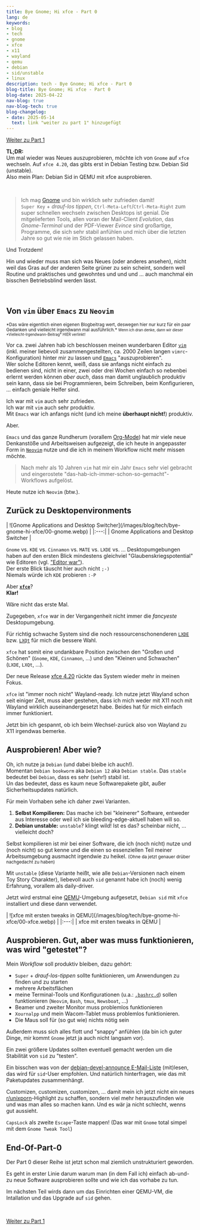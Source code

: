 ```yaml
---
title: Bye Gnome; Hi xfce - Part 0
lang: de
keywords:
- blog
- tech
- gnome
- xfce
- x11
- wayland
- qemu
- debian
- sid/unstable
- linux
description: tech - Bye Gnome; Hi xfce - Part 0
blog-title: Bye Gnome; Hi xfce - Part 0
blog-date: 2025-04-22
nav-blog: true
nav-blog-tech: true
blog-changelog:
- date: 2025-05-14
  text: link "weiter zu part 1" hinzugefügt
---
```


[Weiter zu Part 1](bye-gnome-hi-xfce-part-1.md)

**TL;DR:**  
Um mal wieder was Neues auszuprobieren, möchte ich von `Gnome` auf `xfce` wechseln. Auf `xfce 4.20`, das gibts erst in Debian Testing bzw. Debian Sid (unstable).  
Also mein Plan: Debian Sid in QEMU mit xfce ausprobieren.

<br>

> Ich mag [Gnome](https://www.gnome.org/) und bin wirklich sehr zufrieden damit!  
> `Super Key` $+$ *drauf-los tippen*, `Ctrl-Meta-Left`/`Ctrl-Meta-Right` zum super schnellen wechseln zwischen Desktops ist genial.
> Die mitgelieferten Tools, allen voran der Mail-Client *Evolution*, das *Gnome-Terminal* und der PDF-Viewer *Evince* sind großartige,
> Programme, die sich sehr stabil anfühlen und mich über die letzten Jahre so gut wie nie im Stich gelassen haben.

Und Trotzdem!

Hin und wieder muss man sich was Neues (oder anderes ansehen), nicht weil das Gras auf der anderen Seite grüner zu sein scheint,
sondern weil Routine und praktisches und gewohntes und und und ... auch manchmal ein bisschen Betriebsblind werden lässt.

<br>

## Von `vim` über `Emacs` zu `Neovim`

<small>
*Das wäre eigentlich einen eigenen Blogbeitrag wert, deswegen hier nur kurz für ein paar Gedanken und vielleicht irgendwann mal ausführlich.*  
<small>Wenn ich dran denke, dann wir dieser *Vielleicht-Irgendwann-Beitrag* HIER verlinkt!</small>
</small>

Vor ca. zwei Jahren hab ich beschlossen meinen wunderbaren Editor [`vim`](https://www.vim.org/) (inkl. meiner liebevoll zusammengestellten,
ca. 2000 Zeilen langen `vimrc`-Konfiguration) hinter mir zu lassen und [`Emacs`](https://www.gnu.org/software/emacs/) "auszuprobieren".  
Wer solche Editoren kennt, weiß, dass sie anfangs nicht einfach zu bedienen sind, nicht in einer, zwei oder drei Wochen einfach so nebenbei
erlernt werden können *aber auch*, dass man damit unglaublich produktiv sein kann, dass sie bei Programmieren, beim Schreiben, beim Konfigurieren, ...
einfach geniale Helfer sind.  

Ich war mit `vim` auch sehr zufrieden.  
Ich war mit `vim` auch sehr produktiv.  
Mit `Emacs` war ich anfangs nicht (und ich meine **überhaupt nicht!**) produktiv.

Aber.

`Emacs` und das ganze Rundherum (vorallem [Org-Mode](https://orgmode.org/)) hat mir viele neue Denkanstöße und Arbeitsweisen aufgezeigt,
die ich heute in angepasster Form in [`Neovim`](https://neovim.io/) nutze und die ich in meinem Workflow nicht mehr missen möchte.

> Nach mehr als 10 Jahren `vim` hat mir ein Jahr `Emacs` sehr viel gebracht und eingerostete "das-hab-ich-immer-schon-so-gemacht"-Workflows aufgelöst.

Heute nutze ich `Neovim` (btw.).


## Zurück zu Desktopenvironments

<div class="img-max-width-800">
| ![Gnome Applications and Desktop Switcher](/images/blog/tech/bye-gnome-hi-xfce/00-gnome.webp) |
|:---:|
| Gnome Applications and Desktop Switcher |
</div>

`Gnome` vs. `KDE` vs. `Cinnamon` vs. `MATE` vs. `LXDE` vs. ...
Desktopumgebungen haben auf den ersten Blick mindestens gleichviel "Glaubenskriegspotential" wie Editoren (vgl. ["Editor war"](https://en.wikipedia.org/wiki/Editor_war)).  
Der erste Blick täuscht hier auch nicht `;-)`  
Niemals würde ich `KDE` probieren `:-P`  

Aber **[`xfce`](https://xfce.org/)**?  
**Klar!**

Wäre nicht das erste Mal.

Zugegeben, `xfce` war in der Vergangenheit nicht immer die *fancyeste* Desktopumgebung.

Für richtig schwache System sind die noch ressourcenschonenderen [`LXDE`](https://www.lxde.org/) bzw. [`LXQt`](https://lxqt-project.org/) für mich die bessere Wahl.

`xfce` hat somit eine undankbare Position zwischen den "Großen und Schönen" (`Gnome`, `KDE`, `Cinnamon`, ...) und den "Kleinen und Schwachen" (`LXDE`, `LXQt`, ...).

Der neue Release [xfce 4.20](https://alexxcons.github.io/blogpost_14.html) rückte das System wieder mehr in meinen Fokus.

`xfce` ist "immer noch nicht" Wayland-ready. Ich nutze jetzt Wayland schon seit einiger Zeit, muss aber gestehen, dass ich mich weder mit X11 noch mit Wayland wirklich auseinandergesetzt habe. Beides hat für mich einfach immer funktioniert.

Jetzt bin ich gespannt, ob ich beim Wechsel-zurück also von Wayland zu X11 irgendwas bemerke.


## Ausprobieren! Aber wie?

Oh, ich nutze ja `Debian` (und dabei bleibe ich auch!).  
Momentan `Debian bookworm` aka `Debian 12` aka `Debian stable`. Das `stable` bedeutet bei `Debian`, dass es sehr (sehr!) stabil ist.  
Un das bedeutet, dass es kaum neue Softwarepakete gibt, außer Sicherheitsupdates natürlich.

Für mein Vorhaben sehe ich daher zwei Varianten.

1. **Selbst Kompilieren:** Das mache ich bei "kleinerer" Software, entweder aus Interesse oder weil ich sie bleeding-edge-aktuell haben will so.
2. **Debian unstable:** `unstable`? klingt wild! Ist es das? scheinbar nicht, ... vielleicht doch?

Selbst kompilieren ist mir bei einer Software, die ich (noch nicht) nutze und (noch nicht) so gut kenne und die einen so essenziellen Teil meiner Arbeitsumgebung ausmacht irgendwie zu heikel. <small>(Ohne da jetzt genauer drüber nachgedacht zu haben)</small>

Mit `unstable` (diese Variante heißt, wie alle `Debian`-Versionen nach einem Toy Story Charakter), liebevoll auch `sid` genannt habe ich (noch) wenig Erfahrung, vorallem als daily-driver.

Jetzt wird erstmal eine [QEMU](https://www.qemu.org/)-Umgebung aufgesetzt, `Debian sid` mit `xfce` installiert und diese dann verwendet.

<div class="img-max-width-800">
| ![xfce mit ersten tweaks in QEMU](/images/blog/tech/bye-gnome-hi-xfce/00-xfce.webp) |
|:---:|
| xfce mit ersten tweaks in QEMU |
</div>


## Ausprobieren. Gut, aber was muss funktionieren, was wird "getestet"?

Mein *Workflow* soll produktiv bleiben, dazu gehört:

* `Super` $+$ *drauf-los-tippen* sollte funktionieren, um Anwendungen zu finden und zu starten
* mehrere Arbeitsflächen
* meine Terminal-Tools und Konfigurationen (u.a.: [`.bashrc.d`](https://github.com/linluk/.bashrc.d)) sollen funktionieren (`Neovim`, `Bash`, `tmux`, `Newsboat`, ...)
* Beamer und zweiter Monitor muss problemlos funktionieren
* `Xournalpp` und mein Wacom-Tablet muss problemlos funktionieren.
* Die Maus soll für (so gut wie) nichts nötig sein

Außerdem muss sich alles flott und "snappy" anfühlen (da bin ich guter Dinge, mir kommt `Gnome` jetzt ja auch nicht langsam vor).

Ein zwei größere Updates sollten eventuell gemacht werden um die Stabilität von `sid` zu "testen".

Ein bisschen was von der [debian-devel-announce E-Mail-Liste](https://lists.debian.org/debian-devel-announce/) (mit)lesen, das wird für `sid`-User empfohlen. Und natürlich hinterfragen, wie das mit Paketupdates zusammenhängt.

Customizen, customizen, customizen, ... damit mein ich jetzt nicht ein neues [r/unixporn](https://www.reddit.com/r/unixporn/)-Highlight zu schaffen, sondern viel mehr herauszufinden wie und was man alles so machen kann.
Und es wär ja nicht schlecht, wenns gut aussieht.

`CapsLock` als zweite `Escape`-Taste mappen! (Das war mit `Gnome` total simpel mit dem `Gnome Tweak Tool`)


## End-Of-Part-0

Der Part 0 dieser Reihe ist jetzt schon mal ziemlich unstrukturiert geworden.

Es geht in erster Linie darum warum man (in dem Fall ich) einfach ab-und-zu neue Software ausprobieren sollte und wie ich das vorhabe zu tun.

Im nächsten Teil wirds dann um das Einrichten einer QEMU-VM, die Intallation und das Upgrade auf `sid` gehen.

<br>

[Weiter zu Part 1](bye-gnome-hi-xfce-part-1.md)

<br>
